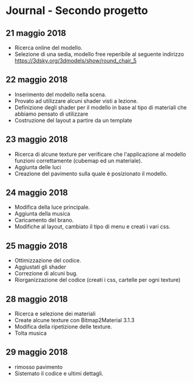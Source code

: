 # Journal - Secondo progetto

## 21 maggio 2018

- Ricerca online del modello.
- Selezione di una sedia, modello free reperibile al seguente indirizzo https://3dsky.org/3dmodels/show/round_chair_5


## 22 maggio 2018

- Inserimento del modello nella scena.
- Provato ad utilizzare alcuni shader visti a lezione.
- Definizione degli shader per il modello in base al tipo di materiali che abbiamo pensato di utilizzare
- Costruzione del layout a partire da un template



## 23 maggio 2018

- Ricerca di alcune texture per verificare che l'applicazione al modello funzioni correttamente (cubemap ed un materiale).
- Aggiunta delle luci 
- Creazione del pavimento sulla quale è posizionato il modello.



## 24 maggio 2018

- Modifica della luce principale.
- Aggiunta della musica 
- Caricamento del brano.
- Modifiche al layout, cambiato il tipo di menu e creati i vari css.



## 25 maggio 2018

- Ottimizzazione del codice.
- Aggiustati gli shader
- Correzione di alcuni bug.
- Riorganizzazione del codice (creati i css, cartelle per ogni texture)


## 28 maggio 2018

- Ricerca e selezione dei materiali 
- Create alcune texture con Bitmap2Material 3.1.3
- Modifica della ripetizione delle texture.
- Tolta musica

## 29 maggio 2018

- rimosso pavimento
- Sistemato il codice e ultimi dettagli.

